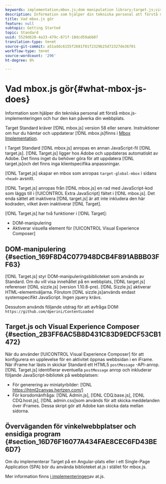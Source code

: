 ```yaml
---
keywords: implementation;mbox.js;dom manipulation library;target.js;visual experience composer;iframe;angular sites;single page applications;single page app;SPA
description: Information som hjälper din tekniska personal att förstå mbox.js-implementeringen och hur den kan påverka din webbplats.
title: Vad mbox.js gör
feature: null
subtopic: Getting Started
topic: Standard
uuid: 5529d620-4a33-479c-871f-18dcd59abb07
translation-type: tm+mt
source-git-commit: a51addc6155f2681f01f2329b25d72327de36701
workflow-type: tm+mt
source-wordcount: '296'
ht-degree: 0%

---
```



# Vad mbox.js gör{#what-mbox-js-does}

Information som hjälper din tekniska personal att förstå mbox.js-implementeringen och hur den kan påverka din webbplats.

Target Standard kräver [!DNL mbox.js] version 58 eller senare. Instruktioner om hur du hämtar och uppdaterar [!DNL mbox.js]finns i [Mbox Implementation](../../../c-implementing-target/c-implementing-target-for-client-side-web/t-mbox-download/mbox-download.md#task_4EAE26BB84FD4E1D858F411AEDF4B420).

I Target Standard [!DNL mbox.js] anropas en annan JavaScript-fil [!DNL target.js]. [!DNL Target.js] ligger hos Adobe och uppdateras automatiskt av Adobe. Det finns inget du behöver göra för att uppdatera [!DNL target.js]och det finns inga klientspecifika anpassningar.

[!DNL Target.js] skapar en mbox som anropas `target-global-mbox` i sidans `<head>` avsnitt.

[!DNL Target.js] anropas från [!DNL mbox.js] en rad med JavaScript-kod som läggs till i [!UICONTROL Extra JavaScript] fältet i [!DNL mbox.js]. Det enda sättet att inaktivera [!DNL target.js] är att inte inkludera den här kodraden, vilket även inaktiverar [!DNL Target].

[!DNL Target.js] har två funktioner i [!DNL Target]:

* DOM-manipulering
* Aktiverar visuella element för [!UICONTROL Visual Experience Composer]

## DOM-manipulering {#section_169F8D4C077948DCB4F891ABBB03FF63}

[!DNL Target.js] styr DOM-manipuleringsbiblioteket som används av Standard. Om du vill visa innehållet på en webbplats, [!DNL target.js] referenser [!DNL sizzle.js] (version 1.10.8-pre). [!DNL Sizzle.js] aktiverar HTML-elementväljarna. Förutom [!DNL sizzle.js]används endast systemspecifikt JavaScript. Ingen jquery krävs.

Dessutom används följande utdrag för att avfråga DOM:
`https://github.com/dperini/ContentLoaded`

## Target.js och Visual Experience Composer {#section_2B3FF6AC5B8D431C83D9EDCF53CB1472}

När du använder [!UICONTROL Visual Experience Composer] för att konfigurera en upplevelse för en aktivitet öppnas webbsidan i en iFrame. När iFrame har lästs in skickar Standard ett HTML5 `postMessage` -API-anrop. [!DNL Target.js] identifierar eventuella `postMessage` anrop och inkluderar följande JavaScript-bibliotek på webbplatsen:

* För generering av miniatyrbilder: [!DNL https://html2canvas.hertzen.com/]
* För korsdomänfråga: [!DNL Admin.js], [!DNL CDQ.base.js], [!DNL CDQ.host.js], [!DNL admin.css]som används för att skicka meddelanden över iFrames. Dessa skript gör att Adobe kan skicka data mellan sidorna.

## Överväganden för vinkelwebbplatser och ensidiga program {#section_16D76F16077A434FAE8CEC6FD43BE6D7}

Om du implementerar Target på en Angular-plats eller i ett Single-Page Application (SPA) bör du använda biblioteket at.js i stället för mbox.js.

Mer information finns [i implementeringen](../../../c-implementing-target/c-implementing-target-for-client-side-web/t-mbox-download/c-target-atjs-implementation/target-atjs-implementation.md#concept_8AC8D169E02944B1A547A0CAD97EAC17)av at.js.
